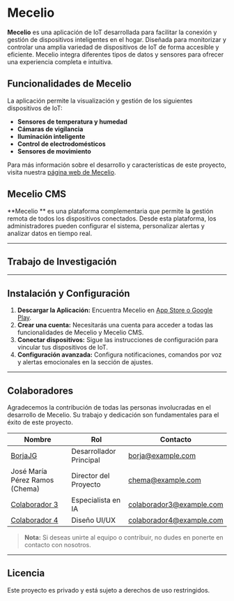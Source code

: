 # Mecelio

**Mecelio** es una aplicación de IoT desarrollada para facilitar la conexión y gestión de
dispositivos inteligentes en el hogar. Diseñada para  monitorizar y
controlar una amplia variedad de dispositivos de IoT de forma accesible y eficiente. Mecelio integra
diferentes tipos de datos y sensores para ofrecer una experiencia completa e intuitiva.

## Funcionalidades de Mecelio

La aplicación permite la visualización y gestión de los siguientes dispositivos de IoT:

- **Sensores de temperatura y humedad**
- **Cámaras de vigilancia**
- **Iluminación inteligente**
- **Control de electrodomésticos**
- **Sensores de movimiento**

Para más información sobre el desarrollo y características de este proyecto, visita
nuestra [página web de Mecelio](#).

## Mecelio CMS

**Mecelio ** es una plataforma complementaria que permite la gestión remota de todos los
dispositivos conectados. Desde esta plataforma, los administradores pueden configurar el sistema,
personalizar alertas y analizar datos en tiempo real.


---

## Trabajo de Investigación

---

## Instalación y Configuración

1. **Descargar la Aplicación:** Encuentra Mecelio en [App Store o Google Play](#).
2. **Crear una cuenta:** Necesitarás una cuenta para acceder a todas las funcionalidades de Mecelio
   y Mecelio CMS.
3. **Conectar dispositivos:** Sigue las instrucciones de configuración para vincular tus
   dispositivos de IoT.
4. **Configuración avanzada:** Configura notificaciones, comandos por voz y alertas emocionales en
   la sección de ajustes.

---

## Colaboradores

Agradecemos la contribución de todas las personas involucradas en el desarrollo de Mecelio. Su
trabajo y dedicación son fundamentales para el éxito de este proyecto.

| Nombre                                           | Rol                     | Contacto                 |
|--------------------------------------------------|-------------------------|--------------------------|
| [BorjaJG](https://github.com/BorjaJG)            | Desarrollador Principal | borja@example.com        |
| José María Pérez Ramos (Chema)                   | Director del Proyecto   | chema@example.com        |
| [Colaborador 3](https://github.com/colaborador3) | Especialista en IA      | colaborador3@example.com |
| [Colaborador 4](https://github.com/colaborador4) | Diseño UI/UX            | colaborador4@example.com |

> **Nota:** Si deseas unirte al equipo o contribuir, no dudes en ponerte en contacto con nosotros.

---

## Licencia

Este proyecto es privado y está sujeto a derechos de uso restringidos.
